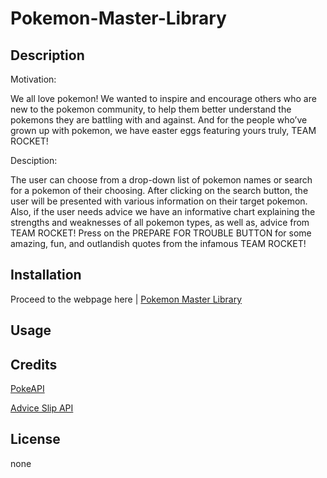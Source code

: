 # Pokemon-Master-Library

## Description

Motivation:

We all love pokemon! We wanted to inspire and encourage others who are new to the pokemon community, to help them better understand the pokemons they are battling with and against. And for the people who’ve grown up with pokemon, we have easter eggs featuring yours truly, TEAM ROCKET!

Desciption:

The user can choose from a drop-down list of pokemon names or search for a pokemon of their choosing. After clicking on the search button, the user will be presented with various information on their target pokemon. Also, if the user needs advice we have an informative chart explaining the strengths and weaknesses of all pokemon types, as well as, advice from TEAM ROCKET! Press on the PREPARE FOR TROUBLE BUTTON for some amazing, fun, and outlandish quotes from the infamous TEAM ROCKET!

## Installation

Proceed to the webpage here | [Pokemon Master Library](https://lorenzo-olivar.github.io/Pokemon-Master-Library/)

## Usage


## Credits

[PokeAPI](https://pokeapi.co/)

[Advice Slip API](https://api.adviceslip.com/)


## License
none
